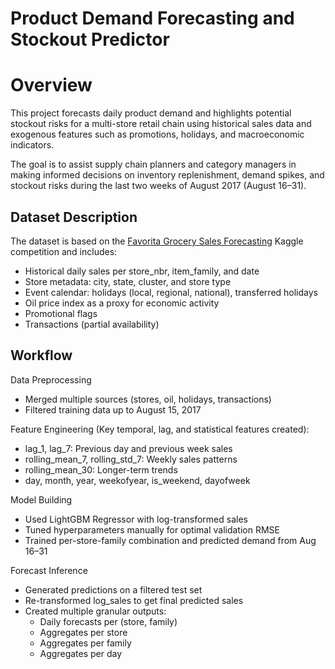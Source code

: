 # Product Demand Forecasting and Stockout Predictor

# Overview
This project forecasts daily product demand and highlights potential stockout risks for a multi-store retail chain using historical sales data and exogenous features such as promotions, holidays, and macroeconomic indicators.

The goal is to assist supply chain planners and category managers in making informed decisions on inventory replenishment, demand spikes, and stockout risks during the last two weeks of August 2017 (August 16–31).

## Dataset Description
The dataset is based on the [Favorita Grocery Sales Forecasting](https://www.kaggle.com/competitions/favorita-grocery-sales-forecasting/data) Kaggle competition and includes:

- Historical daily sales per store_nbr, item_family, and date
- Store metadata: city, state, cluster, and store type
- Event calendar: holidays (local, regional, national), transferred holidays
- Oil price index as a proxy for economic activity
- Promotional flags
- Transactions (partial availability)

## Workflow 

Data Preprocessing
- Merged multiple sources (stores, oil, holidays, transactions)
- Filtered training data up to August 15, 2017

Feature Engineering (Key temporal, lag, and statistical features created):
- lag_1, lag_7: Previous day and previous week sales
- rolling_mean_7, rolling_std_7: Weekly sales patterns
- rolling_mean_30: Longer-term trends
- day, month, year, weekofyear, is_weekend, dayofweek

Model Building
- Used LightGBM Regressor with log-transformed sales
- Tuned hyperparameters manually for optimal validation RMSE
- Trained per-store-family combination and predicted demand from Aug 16–31

Forecast Inference
- Generated predictions on a filtered test set
- Re-transformed log_sales to get final predicted sales
- Created multiple granular outputs:
  - Daily forecasts per (store, family)
  - Aggregates per store
  - Aggregates per family
  - Aggregates per day

  







